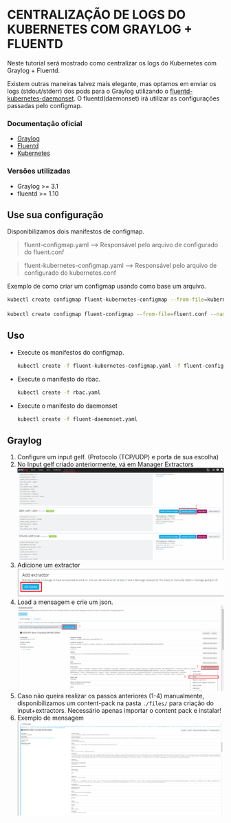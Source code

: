 # CENTRALIZAÇÃO DE LOGS DO KUBERNETES COM GRAYLOG + FLUENTD

Neste tutorial será mostrado como centralizar os logs do Kubernetes com Graylog + Fluentd.

Existem outras maneiras talvez mais elegante, mas optamos em enviar os logs (stdout/stderr) dos pods para o Graylog utilizando o [fluentd-kubernetes-daemonset](https://github.com/fluent/fluentd-kubernetes-daemonset). 
O fluentd(daemonset) irá utilizar as configurações passadas pelo configmap.


### Documentação oficial

- [Graylog](https://docs.graylog.org/en/3.2/index.html#)
- [Fluentd](https://www.fluentd.org/) 
- [Kubernetes](https://kubernetes.io/)

### Versões utilizadas
- Graylog >= 3.1 
- fluentd >= 1.10 

## Use sua configuração

Disponibilizamos dois manifestos de configmap.

> fluent-configmap.yaml --> Responsável pelo arquivo de configurado do fluent.conf

> fluent-kubernetes-configmap.yaml --> Responsável pelo arquivo de configurado do kubernetes.conf


Exemplo de como criar um configmap usando como base um arquivo.
```bash 
kubectl create configmap fluent-kubernetes-configmap --from-file=kubernetes.conf --namespace=kube-system

kubectl create configmap fluent-configmap --from-file=fluent.conf --namespace=kube-system
```


## Uso   

- Execute os manifestos do configmap. 
  ```bash
  kubectl create -f fluent-kubernetes-configmap.yaml -f fluent-configmap.yaml
  ```
- Execute o manifesto do rbac.  
  ```bash
  kubectl create -f rbac.yaml
  ```
- Execute o manifesto do daemonset 
  ```bash 
  kubectl create -f fluent-daemonset.yaml
  ```


## Graylog

1. Configure um input gelf. (Protocolo (TCP/UDP) e porta de sua escolha)
2. No Input gelf criado anteriormente, vá em Manager Extractors
  ![graylog1](./images/Graylog1.png)
3. Adicione um extractor
  ![graylog1](./images/Graylog2.png)
4. Load a mensagem e crie um json. 
  ![graylog1](./images/Graylog3.png)
5. Caso não queira realizar os passos anteriores (1-4) manualmente, disponibilizamos um content-pack na pasta `./files/` para criação do input+extractors.
    Necessário apenas importar o content pack e instalar!
6. Exemplo de mensagem 
  ![graylog1](./images/Graylog4.jpg)



